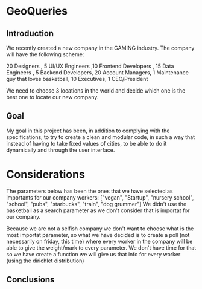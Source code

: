 # GeoQueries

## Introduction

We recently created a new company in the GAMING industry. The company will have the following scheme:

20 Designers , 5 UI/UX Engineers ,10 Frontend Developers , 15 Data Engineers , 5 Backend Developers, 20 Account Managers, 1 Maintenance guy that loves basketball, 10 Executives, 1 CEO/President

We need to choose 3 locations in the world and decide which one is the best one to locate our new company.

## Goal 

My goal  in this project has been, in addition to complying with the specifications, to try to create a clean and modular code, in such a way that instead of having to take fixed values of cities, to be able to do it dynamically and through the user interface.

# Considerations

The parameters below has been the ones that we have selected as importants for our company workers:
  ["vegan", "Startup", "nursery school", "school", "pubs", "starbucks", "train", "dog grummer"]
We didn't use the basketball as a search parameter as we don't consider that is importat for our company.

Because we are not a selfish company we don't want to choose what is the most importat parameter, so what we have decided is to create a poll (not necessarily on friday, this time) where every worker in the company will be able to give the weight/mark to every parameter. 
We don't have time for that so we have create a function we will give us that info for every worker (using the dirichlet distribution)


## Conclusions






